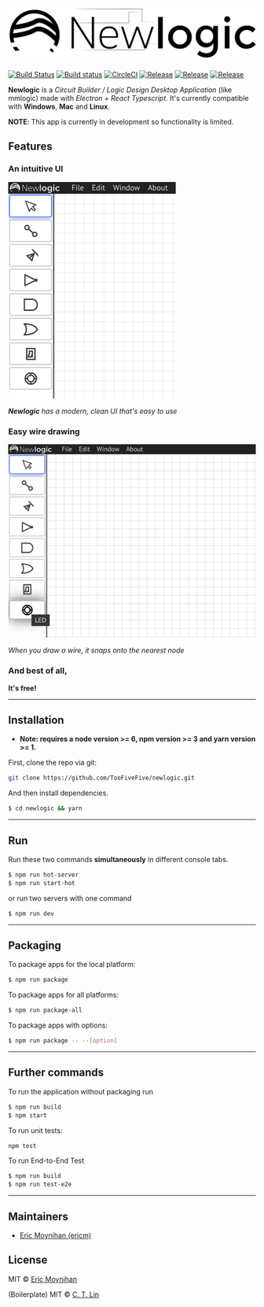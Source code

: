 # ![newlogic](assets/logo.png?raw=true)

[![Build Status](https://travis-ci.com/ericm/newlogic.svg?branch=master)](https://travis-ci.com/ericm/newlogic)
[![Build status](https://ci.appveyor.com/api/projects/status/x4i8jalu9yf8ioa5/branch/master?svg=true)](https://ci.appveyor.com/project/ericm/newlogic/branch/master)
[![CircleCI](https://circleci.com/gh/ericm/newlogic.svg?style=svg)](https://circleci.com/gh/ericm/newlogic)
[![Release](https://img.shields.io/github/package-json/v/ericm/newlogic.svg)](https://github.com/ericm/newlogic/releases/latest)
[![Release](https://img.shields.io/npm/v/newlogic.svg)](https://www.npmjs.com/package/newlogic)
[![Release](https://img.shields.io/aur/version/newlogic.svg)](https://aur.archlinux.org/packages/newlogic/)

**Newlogic** is a *Circuit Builder / Logic Design Desktop Application* (like mmlogic) made with *Electron + React Typescript*. It's currently compatible with **Windows**, **Mac** and **Linux**.

**NOTE**: This app is currently in development so functionality is limited.

## Features

### An intuitive UI
![](assets/screenshot_menu.png?raw=true)

***Newlogic** has a modern, clean UI that's easy to use*

### Easy wire drawing
![](assets/screenshot_ui.gif?raw=true)

*When you draw a wire, it snaps onto the nearest node*

### And best of all,
**It's free!**

---

## Installation

- **Note: requires a node version >= 6, npm version >= 3 and yarn version >= 1.**

First, clone the repo via git:

```bash
git clone https://github.com/TooFiveFive/newlogic.git
```

And then install dependencies.

```bash
$ cd newlogic && yarn
```

---

## Run

Run these two commands **simultaneously** in different console tabs.

```bash
$ npm run hot-server
$ npm run start-hot
```

or run two servers with one command

```bash
$ npm run dev
```

---

## Packaging

To package apps for the local platform:

```bash
$ npm run package
```

To package apps for all platforms:

```bash
$ npm run package-all
```

To package apps with options:

```bash
$ npm run package -- --[option]
```

---

## Further commands

To run the application without packaging run

```bash
$ npm run build
$ npm start
```

To run unit tests:
```bash
npm test
```

To run End-to-End Test

```bash
$ npm run build
$ npm run test-e2e
```

---

## Maintainers

- [Eric Moynihan (ericm)](https://github.com/ericm)

## License
MIT © [Eric Moynihan](https://github.com/TooFiveFive)

(Boilerplate) MIT © [C. T. Lin](https://github.com/chentsulin)
